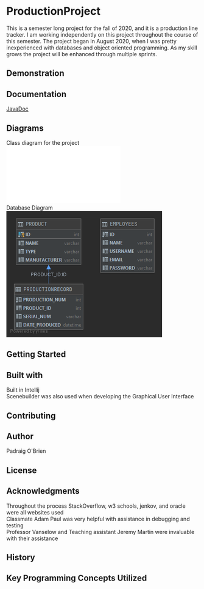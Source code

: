 # ProductionProject
This is a semester long project for the fall of 2020, and it is a production line tracker. I am working independently on this project throughout the course of this semester. 
The project began in August 2020, when I was pretty inexperienced with databases and object oriented programming. As my skill grows the project will be enhanced through
multiple sprints. 

## Demonstration

## Documentation
[JavaDoc](docs/index.html)
## Diagrams
Class diagram for the project <br>
 ![Class Diagram](javaDiagram.pdf) <br>
Database Diagram
![Database Diagram](PD.png)<br>

## Getting Started

## Built with
Built in Intellij <br/>
Scenebuilder was also used when developing the Graphical User Interface <br/>

## Contributing

## Author
Padraig O'Brien

## License

## Acknowledgments
Throughout the process StackOverflow, w3 schools, jenkov, and oracle were all websites used <br/>
Classmate Adam Paul was very helpful with assistance in debugging and testing <br/>
Professor Vanselow and Teaching assistant Jeremy Martin were invaluable with their assistance <br/>
## History

## Key Programming Concepts Utilized

